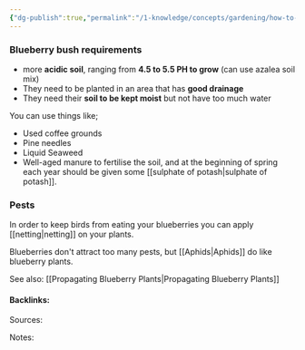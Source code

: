 ```yaml
---
{"dg-publish":true,"permalink":"/1-knowledge/concepts/gardening/how-to-look-after-blueberries/","tags":["plant-care","#gardening"],"created":"2025-07-17T15:37:17.343+10:00","updated":"2025-07-17T17:16:31.439+10:00"}
---
```


### Blueberry bush requirements

- more **acidic soil**, ranging from **4.5 to 5.5 PH to grow** (can use azalea soil mix)
- They need to be planted in an area that has **good drainage**
- They need their **soil to be kept moist** but not have too much water

You can use things like;
- Used coffee grounds
- Pine needles
- Liquid Seaweed
- Well-aged manure
to fertilise the soil, and at the beginning of spring each year should be given some [[sulphate of potash\|sulphate of potash]].

### Pests
In order to keep birds from eating your blueberries you can apply [[netting\|netting]] on your plants.

Blueberries don't attract too many pests, but [[Aphids\|Aphids]] do like blueberry plants. 

See also:
[[Propagating Blueberry Plants\|Propagating Blueberry Plants]]

#### Backlinks:
Sources:


Notes:
